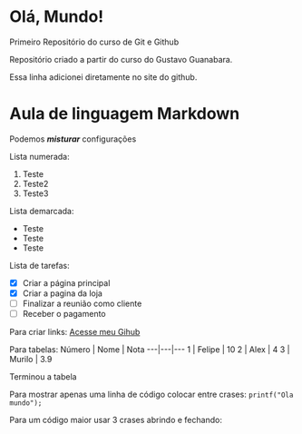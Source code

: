 # Olá, Mundo!
Primeiro Repositório do curso de Git e Github

Repositório criado a partir do curso do Gustavo Guanabara.

Essa linha adicionei diretamente no site do github.


# Aula de linguagem Markdown
Podemos __*misturar*__ configurações

Lista numerada:
1. Teste
2. Teste2
3. Teste3

Lista demarcada:
* Teste
* Teste
* Teste

Lista de tarefas:

- [x] Criar a página principal
- [x] Criar a pagina da loja
- [ ] Finalizar a reunião como cliente
- [ ] Receber o pagamento

Para criar links:
[Acesse meu Gihub](https://github.com/FelipeRodriguesPinheiro)

Para tabelas:
Número | Nome | Nota
---|---|---
1 | Felipe | 10
2 | Alex | 4
3 | Murilo | 3.9

Terminou a tabela

Para mostrar apenas uma linha de código colocar entre crases:
`printf("Ola mundo");`

Para um código maior usar 3 crases abrindo e fechando:
```

```

